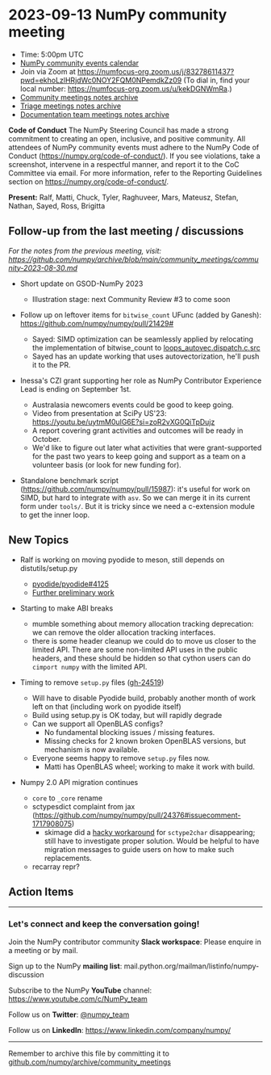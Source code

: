 # 2023-09-13 NumPy community meeting

- Time: 5:00pm UTC
- [NumPy community events calendar](https://scientific-python.org/calendars/)
- Join via Zoom at https://numfocus-org.zoom.us/j/83278611437?pwd=ekhoLzlHRjdWc0NOY2FQM0NPemdkZz09 (To dial in, find your local number: https://numfocus-org.zoom.us/u/kekDGNWmRa.)
- [Community meetings notes archive](https://github.com/numpy/archive/tree/main/community_meetings)
- [Triage meetings notes archive](https://github.com/numpy/archive/tree/master/triage_meetings)
- [Documentation team meetings notes archive](https://github.com/numpy/archive/tree/main/docs_team_meetings)

**Code of Conduct**
The NumPy Steering Council has made a strong commitment to creating an open, inclusive, and positive community. 
All attendees of NumPy community events must adhere to the NumPy Code of Conduct (https://numpy.org/code-of-conduct/). 
If you see violations, take a screenshot, intervene in a respectful manner, and report it to the CoC Committee via email. For more information, refer to the Reporting Guidelines section on https://numpy.org/code-of-conduct/.


**Present:** Ralf, Matti, Chuck, Tyler, Raghuveer, Mars, Mateusz, Stefan, Nathan, Sayed, Ross, Brigitta


## Follow-up from the last meeting / discussions

_For the notes from the previous meeting, visit: https://github.com/numpy/archive/blob/main/community_meetings/community-2023-08-30.md_

- Short update on GSOD-NumPy 2023
    - Illustration stage: next Community Review #3 to come soon

- Follow up on leftover items for `bitwise_count` UFunc (added by Ganesh): https://github.com/numpy/numpy/pull/21429#
  * Sayed: SIMD optimization can be seamlessly applied by relocating the implementation of bitwise_count to [loops_autovec.dispatch.c.src](https://github.com/numpy/numpy/blob/main/numpy/core/src/umath/loops_autovec.dispatch.c.src)
  * Sayed has an update working that uses autovectorization, he'll push it to the PR.

- Inessa's CZI grant supporting her role as NumPy Contributor Experience Lead is ending on September 1st.
    - Australasia newcomers events could be good to keep going.
    - Video from presentation at SciPy US'23: https://youtu.be/uytmM0ulG6E?si=zoR2vXG0QiTpDujz
    - A report covering grant activities and outcomes will be ready in October.
    - We'd like to figure out later what activities that were grant-supported for the past two years to keep going and support as a team on a volunteer basis (or look for new funding for).

- Standalone benchmark script (https://github.com/numpy/numpy/pull/15987): it's useful for work on SIMD, but hard to integrate with `asv`. So we can merge it in its current form under `tools/`. But it is tricky since we need a c-extension module to get the inner loop.

## New Topics

- Ralf is working on moving pyodide to meson, still depends on distutils/setup.py
	- [pyodide/pyodide#4125](https://github.com/pyodide/pyodide/pull/4125)
	- [Further preliminary work](https://github.com/pyodide/pyodide/compare/main...rgommers:pyodide:update-numpy-meson?expand=1)

- Starting to make ABI breaks
  - mumble something about memory allocation tracking deprecation: we can remove the older allocation tracking interfaces.
  - there is some header cleanup we could do to move us closer to the limited API. There are some non-limited API uses in the public headers, and these should be hidden so that cython users can do `cimport numpy` with the limited API.

- Timing to remove `setup.py` files ([gh-24519](https://github.com/numpy/numpy/pull/24519))
	- Will have to disable Pyodide build, probably another month of work left on that (including work on pyodide itself)
	- Build using setup.py is OK today, but will rapidly degrade
	- Can we support all OpenBLAS configs?
		- No fundamental blocking issues / missing features.
	  - Missing checks for 2 known broken OpenBLAS versions, but mechanism is now available.
  - Everyone seems happy to remove `setup.py` files now.
    - Matti has OpenBLAS wheel; working to make it work with build.


- Numpy 2.0 API migration continues
    - `core` to `_core` rename
    - sctypesdict complaint from jax (https://github.com/numpy/numpy/pull/24376#issuecomment-1717908075)
    	- skimage did a [hacky workaround](https://github.com/scikit-image/scikit-image/pull/7122/files#diff-78d999eb449844b07ca2761ffc82275ec9b5eeb484913498f818ef4b2362c68bR28) for `sctype2char` disappearing; still have to investigate proper solution. Would be helpful to have migration messages to guide users on how to make such replacements.
    - recarray repr?

## Action Items



---

### Let's connect and keep the conversation going!
Join the NumPy contributor community **Slack workspace**: Please enquire in a meeting or by mail.

Sign up to the NumPy **mailing list**: mail.python.org/mailman/listinfo/numpy-discussion

Subscribe to the NumPy **YouTube** channel: https://www.youtube.com/c/NumPy_team

Follow us on **Twitter**: [@numpy_team](https://twitter.com/numpy_team)

Follow us on **LinkedIn**: https://www.linkedin.com/company/numpy/

---
Remember to archive this file by committing it to [github.com/numpy/archive/community_meetings](https://github.com/numpy/archive/tree/main/community_meetings)
